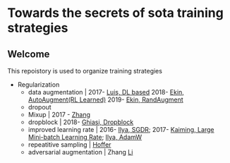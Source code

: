 # Towards the secrets of sota training strategies
## Welcome
This repoistory is used to organize training strategies 
- Regularization
  - data augmentation | 2017- <a href="https://arxiv.org/abs/1712.04621">Luis, DL based</a> 2018- <a href="https://openaccess.thecvf.com/content_CVPR_2019/papers/Cubuk_AutoAugment_Learning_Augmentation_Strategies_From_Data_CVPR_2019_paper.pdf"> Ekin, AutoAugment(RL Learned)</a> 2019- <a href="https://arxiv.org/abs/1909.13719">Ekin, RandAugment</a>
  - dropout
  - Mixup | 2017 - <a href="https://arxiv.org/abs/1710.09412"> Zhang</a>
  - dropblock | 2018- <a href="https://arxiv.org/abs/1810.12890">Ghiasi, Dropblock</a>
  - improved learning rate | 2016- <a href="https://arxiv.org/abs/1608.03983">Ilya, SGDR</a>; 2017- <a href="https://arxiv.org/abs/1706.02677">Kaiming, Large Mini-batch Learning Rate</a>; <a href='https://arxiv.org/abs/1711.05101'>Ilya, AdamW</a>
  - repeatitive sampling | <a href="https://arxiv.org/abs/1901.09335"> Hoffer </a>
  - adversarial augmentation | <a heref="https://arxiv.org/pdf/1912.11188.pdf">Zhang </a>  <a href="https://arxiv.org/abs/2002.10876">Li</a>
